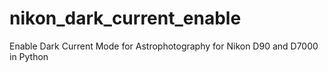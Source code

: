 # nikon_dark_current_enable
Enable Dark Current Mode for Astrophotography for Nikon D90 and D7000 in Python
